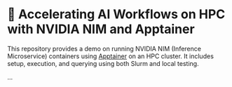 # 🚀 Accelerating AI Workflows on HPC with NVIDIA NIM and Apptainer

This repository provides a demo on running NVIDIA NIM (Inference Microservice) containers using [Apptainer](https://apptainer.org/) on an HPC cluster. It includes setup, execution, and querying using both Slurm and local testing.

...

